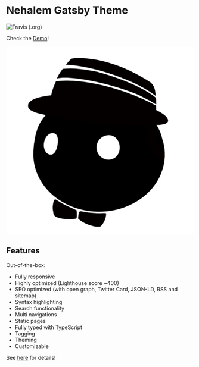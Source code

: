 # Nehalem Gatsby Theme

![Travis (.org)](https://img.shields.io/travis/nehalist/gatsby-theme-nehalem)

Check the [Demo](https://nehalem.netlify.com)!

![Nehalist Gatsby](theme/assets/nehalist-gatsby.png)

## Features

Out-of-the-box:

- Fully responsive
- Highly optimized (Lighthouse score ~400)
- SEO optimized (with open graph, Twitter Card, JSON-LD, RSS and sitemap)
- Syntax highlighting
- Search functionality
- Multi navigations
- Static pages
- Fully typed with TypeScript
- Tagging
- Theming
- Customizable

See [here](https://nehalem.netlify.com/features) for details!

